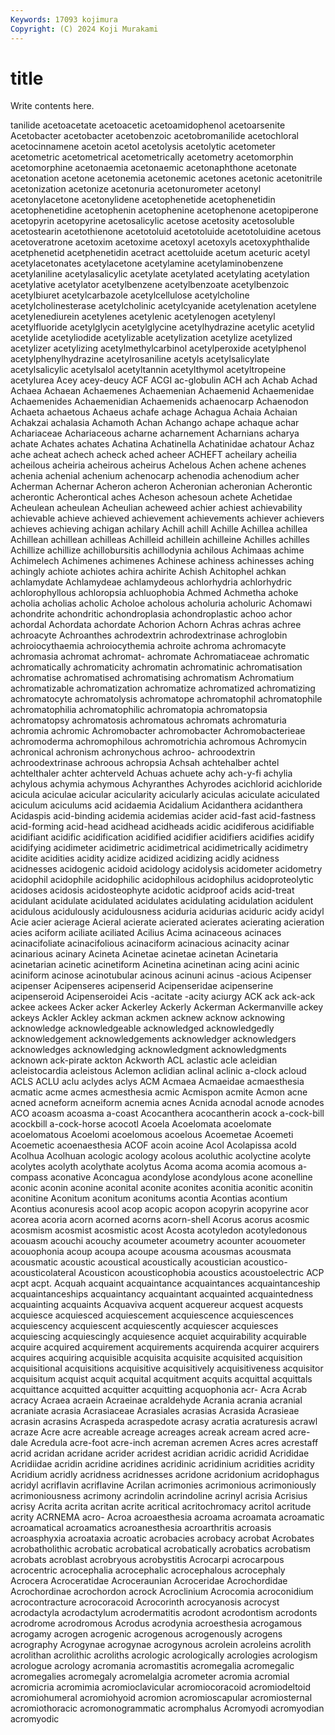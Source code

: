 ```yaml
---
Keywords: 17093 kojimura
Copyright: (C) 2024 Koji Murakami
---
```


# title

Write contents here.



tanilide
acetoacetate acetoacetic acetoamidophenol acetoarsenite Acetobacter acetobacter acetobenzoic acetobromanilide acetochloral acetocinnamene
acetoin acetol acetolysis acetolytic acetometer acetometric acetometrical acetometrically acetometry acetomorphin
acetomorphine acetonaemia acetonaemic acetonaphthone acetonate acetonation acetone acetonemia acetonemic acetones
acetonic acetonitrile acetonization acetonize acetonuria acetonurometer acetonyl acetonylacetone acetonylidene acetophenetide
acetophenetidin acetophenetidine acetophenin acetophenine acetophenone acetopiperone acetopyrin acetopyrine acetosalicylic acetose
acetosity acetosoluble acetostearin acetothienone acetotoluid acetotoluide acetotoluidine acetous acetoveratrone acetoxim
acetoxime acetoxyl acetoxyls acetoxyphthalide acetphenetid acetphenetidin acetract acettoluide acetum aceturic
acetyl acetylacetonates acetylacetone acetylamine acetylaminobenzene acetylaniline acetylasalicylic acetylate acetylated acetylating
acetylation acetylative acetylator acetylbenzene acetylbenzoate acetylbenzoic acetylbiuret acetylcarbazole acetylcellulose acetylcholine
acetylcholinesterase acetylcholinic acetylcyanide acetylenation acetylene acetylenediurein acetylenes acetylenic acetylenogen acetylenyl
acetylfluoride acetylglycin acetylglycine acetylhydrazine acetylic acetylid acetylide acetyliodide acetylizable acetylization
acetylize acetylized acetylizer acetylizing acetylmethylcarbinol acetylperoxide acetylphenol acetylphenylhydrazine acetylrosaniline acetyls
acetylsalicylate acetylsalicylic acetylsalol acetyltannin acetylthymol acetyltropeine acetylurea Acey acey-deucy ACF
ACGI ac-globulin ACH ach Achab Achad Achaea Achaean Achaemenes Achaemenian
Achaemenid Achaemenidae Achaemenides Achaemenidian Achaemenids achaenocarp Achaenodon Achaeta achaetous Achaeus
achafe achage Achagua Achaia Achaian Achakzai achalasia Achamoth Achan Achango
achape achaque achar Achariaceae Achariaceous acharne acharnement Acharnians acharya achate
Achates achates Achatina Achatinella Achatinidae achatour Achaz ache acheat achech
acheck ached acheer ACHEFT acheilary acheilia acheilous acheiria acheirous acheirus
Achelous Achen achene achenes achenia achenial achenium achenocarp achenodia achenodium
acher Acherman Achernar Acheron acheron Acheronian acheronian Acherontic acherontic Acherontical
aches Acheson achesoun achete Achetidae Acheulean acheulean Acheulian acheweed achier
achiest achievability achievable achieve achieved achievement achievements achiever achievers achieves
achieving achigan achilary Achill achill Achille Achillea achillea Achillean achillean
achilleas Achilleid achillein achilleine Achilles achilles Achillize achillize achillobursitis achillodynia
achilous Achimaas achime Achimelech Achimenes achimenes Achinese achiness achinesses aching
achingly achiote achiotes achira achirite Achish Achitophel achkan achlamydate Achlamydeae
achlamydeous achlorhydria achlorhydric achlorophyllous achloropsia achluophobia Achmed Achmetha achoke acholia
acholias acholic Acholoe acholous acholuria acholuric Achomawi achondrite achondritic achondroplasia
achondroplastic achoo achor achordal Achordata achordate Achorion Achorn Achras achras
achree achroacyte Achroanthes achrodextrin achrodextrinase achroglobin achroiocythaemia achroiocythemia achroite achroma
achromacyte achromasia achromat achromat- achromate Achromatiaceae achromatic achromatically achromaticity achromatin
achromatinic achromatisation achromatise achromatised achromatising achromatism Achromatium achromatizable achromatization achromatize
achromatized achromatizing achromatocyte achromatolysis achromatope achromatophil achromatophile achromatophilia achromatophilic achromatopia
achromatopsia achromatopsy achromatosis achromatous achromats achromaturia achromia achromic Achromobacter achromobacter
Achromobacterieae achromoderma achromophilous achromotrichia achromous Achromycin achronical achronism achronychous achroo-
achroodextrin achroodextrinase achroous achropsia Achsah achtehalber achtel achtelthaler achter achterveld
Achuas achuete achy ach-y-fi achylia achylous achymia achymous Achyranthes Achyrodes
acichlorid acichloride acicula aciculae acicular acicularity acicularly aciculas aciculate aciculated
aciculum aciculums acid acidaemia Acidalium Acidanthera acidanthera Acidaspis acid-binding acidemia
acidemias acider acid-fast acid-fastness acid-forming acid-head acidhead acidheads acidic acidiferous
acidifiable acidifiant acidific acidification acidified acidifier acidifiers acidifies acidify acidifying
acidimeter acidimetric acidimetrical acidimetrically acidimetry acidite acidities acidity acidize acidized
acidizing acidly acidness acidnesses acidogenic acidoid acidology acidolysis acidometer acidometry
acidophil acidophile acidophilic acidophilous acidophilus acidoproteolytic acidoses acidosis acidosteophyte acidotic
acidproof acids acid-treat acidulant acidulate acidulated acidulates acidulating acidulation acidulent
acidulous acidulously acidulousness aciduria acidurias aciduric acidy acidyl Acie acier
acierage Acieral acierate acierated acierates acierating acieration acies aciform aciliate
aciliated Acilius Acima acinaceous acinaces acinacifoliate acinacifolious acinaciform acinacious acinacity
acinar acinarious acinary Acineta Acinetae acinetae acinetan Acinetaria acinetarian acinetic
acinetiform Acinetina acinetinan acing acini acinic aciniform acinose acinotubular acinous
acinuni acinus -acious Acipenser acipenser Acipenseres acipenserid Acipenseridae acipenserine acipenseroid
Acipenseroidei Acis -acitate -acity aciurgy ACK ack ack-ack ackee ackees
Acker acker Ackerley Ackerly Ackerman Ackermanville ackey ackeys Ackler Ackley
ackman ackmen acknew acknow acknowing acknowledge acknowledgeable acknowledged acknowledgedly acknowledgement
acknowledgements acknowledger acknowledgers acknowledges acknowledging acknowledgment acknowledgments acknown ack-pirate ackton
Ackworth ACL aclastic acle acleidian acleistocardia acleistous Aclemon aclidian aclinal
aclinic a-clock acloud ACLS ACLU aclu aclydes aclys ACM Acmaea
Acmaeidae acmaesthesia acmatic acme acmes acmesthesia acmic Acmispon acmite Acmon
acne acned acneform acneiform acnemia acnes Acnida acnodal acnode acnodes
ACO acoasm acoasma a-coast Acocanthera acocantherin acock a-cock-bill acockbill a-cock-horse
acocotl Acoela Acoelomata acoelomate acoelomatous Acoelomi acoelomous acoelous Acoemetae Acoemeti
Acoemetic acoenaesthesia ACOF acoin acoine Acol Acolapissa acold Acolhua Acolhuan
acologic acology acolous acoluthic acolyctine acolyte acolytes acolyth acolythate acolytus
Acoma acoma acomia acomous a-compass aconative Aconcagua acondylose acondylous acone
aconelline aconic aconin aconine aconital aconite aconites aconitia aconitic aconitin
aconitine Aconitum aconitum aconitums acontia Acontias acontium Acontius aconuresis acool
acop acopic acopon acopyrin acopyrine acor acorea acoria acorn acorned
acorns acorn-shell Acorus acorus acosmic acosmism acosmist acosmistic acost Acosta
acotyledon acotyledonous acouasm acouchi acouchy acoumeter acoumetry acounter acouometer acouophonia
acoup acoupa acoupe acousma acousmas acousmata acousmatic acoustic acoustical acoustically
acoustician acoustico- acousticolateral Acousticon acousticophobia acoustics acoustoelectric ACP acpt acpt.
Acquah acquaint acquaintance acquaintances acquaintanceship acquaintanceships acquaintancy acquaintant acquainted acquaintedness
acquainting acquaints Acquaviva acquent acquereur acquest acquests acquiesce acquiesced acquiescement
acquiescence acquiescences acquiescency acquiescent acquiescently acquiescer acquiesces acquiescing acquiescingly acquiesence
acquiet acquirability acquirable acquire acquired acquirement acquirements acquirenda acquirer acquirers
acquires acquiring acquisible acquisita acquisite acquisited acquisition acquisitional acquisitions acquisitive
acquisitively acquisitiveness acquisitor acquisitum acquist acquit acquital acquitment acquits acquittal
acquittals acquittance acquitted acquitter acquitting acquophonia acr- Acra Acrab acracy
Acraea acraein Acraeinae acraldehyde Acrania acrania acranial acraniate acrasia Acrasiaceae
Acrasiales acrasias Acrasida Acrasieae acrasin acrasins Acraspeda acraspedote acrasy acratia
acraturesis acrawl acraze Acre acre acreable acreage acreages acreak acream
acred acre-dale Acredula acre-foot acre-inch acreman acremen Acres acres acrestaff
acrid acridan acridane acrider acridest acridian acridic acridid Acrididae Acridiidae
acridin acridine acridines acridinic acridinium acridities acridity Acridium acridly acridness
acridnesses acridone acridonium acridophagus acridyl acriflavin acriflavine Acrilan acrimonies acrimonious
acrimoniously acrimoniousness acrimony acrindolin acrindoline acrinyl acrisia Acrisius acrisy Acrita
acrita acritan acrite acritical acritochromacy acritol acritude acrity ACRNEMA acro-
Acroa acroaesthesia acroama acroamata acroamatic acroamatical acroamatics acroanesthesia acroarthritis acroasis
acroasphyxia acroataxia acroatic acrobacies acrobacy acrobat Acrobates acrobatholithic acrobatic acrobatical
acrobatically acrobatics acrobatism acrobats acroblast acrobryous acrobystitis Acrocarpi acrocarpous acrocentric
acrocephalia acrocephalic acrocephalous acrocephaly Acrocera Acroceratidae Acroceraunian Acroceridae Acrochordidae Acrochordinae
acrochordon acrock Acroclinium Acrocomia acroconidium acrocontracture acrocoracoid Acrocorinth acrocyanosis acrocyst
acrodactyla acrodactylum acrodermatitis acrodont acrodontism acrodonts acrodrome acrodromous Acrodus acrodynia
acroesthesia acrogamous acrogamy acrogen acrogenic acrogenous acrogenously acrogens acrography Acrogynae
acrogynae acrogynous acrolein acroleins acrolith acrolithan acrolithic acroliths acrologic acrologically
acrologies acrologism acrologue acrology acromania acromastitis acromegalia acromegalic acromegalies acromegaly
acromelalgia acrometer acromia acromial acromicria acromimia acromioclavicular acromiocoracoid acromiodeltoid acromiohumeral
acromiohyoid acromion acromioscapular acromiosternal acromiothoracic acromonogrammatic acromphalus Acromyodi acromyodian acromyodic
